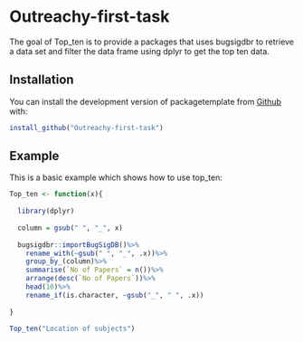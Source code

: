 
<!-- README.md is generated from README.Rmd. Please edit that file -->

# Outreachy-first-task

<!-- badges: start -->
<!-- badges: end -->

The goal of Top_ten is to provide a packages that uses bugsigdbr to retrieve a data set and filter the data frame using dplyr to get the top ten data.

## Installation

You can install the development version of packagetemplate from
[Github](https://github.com) with:

``` r
install_github("Outreachy-first-task")
```

## Example

This is a basic example which shows how to use top_ten:

``` r
Top_ten <- function(x){
  
  library(dplyr)
  
  column = gsub(" ", "_", x)
  
  bugsigdbr::importBugSigDB()%>%
    rename_with(~gsub(" ", "_", .x))%>%
    group_by_(column)%>%
    summarise(`No of Papers` = n())%>%
    arrange(desc(`No of Papers`))%>%
    head(10)%>%
    rename_if(is.character, ~gsub("_", " ", .x))
    
}

Top_ten("Location of subjects")


```
